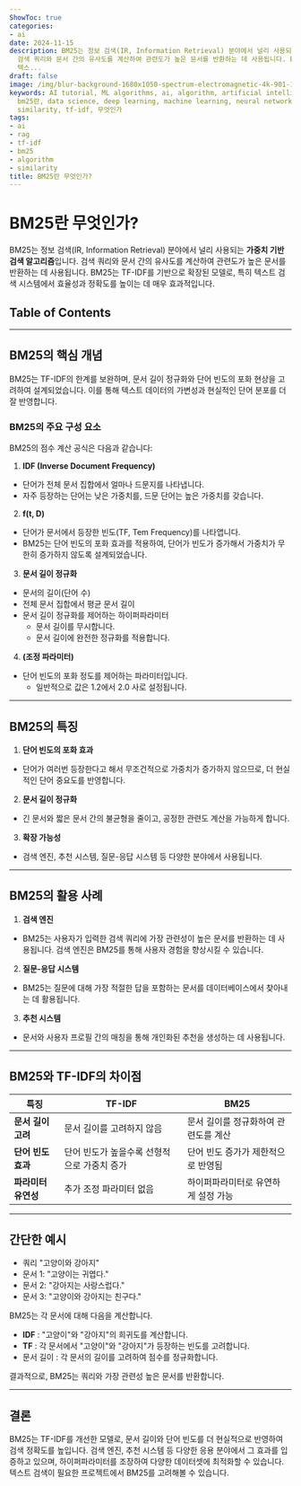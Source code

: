 ```yaml
---
ShowToc: true
categories:
- ai
date: 2024-11-15
description: BM25는 정보 검색(IR, Information Retrieval) 분야에서 널리 사용되는 **가중치 기반 검색 알고리즘**입니다.
  검색 쿼리와 문서 간의 유사도를 계산하여 관련도가 높은 문서를 반환하는 데 사용됩니다. BM25는 TF-IDF를 기반으로 확장된 모델로, 특히
  텍스...
draft: false
image: /img/blur-background-1680x1050-spectrum-electromagnetic-4k-901-1.jpg
keywords: AI tutorial, ML algorithms, ai, algorithm, artificial intelligence, bm25,
  bm25란, data science, deep learning, machine learning, neural networks, python, rag,
  similarity, tf-idf, 무엇인가
tags:
- ai
- rag
- tf-idf
- bm25
- algorithm
- similarity
title: BM25란 무엇인가?
---
```


# BM25란 무엇인가?
BM25는 정보 검색(IR, Information Retrieval) 분야에서 널리 사용되는 **가중치 기반 검색 알고리즘**입니다. 검색 쿼리와 문서 간의 유사도를 계산하여 관련도가 높은 문서를 반환하는 데 사용됩니다. BM25는 TF-IDF를 기반으로 확장된 모델로, 특히 텍스트 검색 시스템에서 효율성과 정확도를 높이는 데 매우 효과적입니다.

## Table of Contents
---
## BM25의 핵심 개념
BM25는 TF-IDF의 한계를 보완하며, 문서 길이 정규화와 단어 빈도의 포화 현상을 고려하여 설계되었습니다. 이를 통해 텍스트 데이터의 가변성과 현실적인 단어 분포를 더 잘 반영합니다.

### BM25의 주요 구성 요소
BM25의 점수 계산 공식은 다음과 같습니다:

1. **IDF (Inverse Document Frequency)**
  - 단어가 전체 문서 집합에서 얼마나 드문지를 나타냅니다.
  - 자주 등장하는 단어는 낮은 가중치를, 드문 단어는 높은 가중치를 갖습니다.
2. **f(t, D)**
  - 단어가 문서에서 등장한 빈도(TF, Tem Frequency)를 나타앱니다.
  - BM25는 단어 빈도의 포화 효과를 적용하여, 단어가 빈도가 증가해서 가중치가 무한히 증가하지 않도록 설계되었습니다.
3. **문서 길이 정규화**
  - 문서의 길이(단어 수)
  - 전체 문서 집합에서 평균 문서 길이
  - 문서 길이 정규화를 제어하는 하이퍼파라미터
    - 문서 길이를 무시합니다.
    - 문서 길이에 완전한 정규화를 적용합니다.
4. **(조정 파라미터)**
  - 단어 빈도의 포화 정도를 제어하는 파라미터입니다.
    - 일반적으로 값은 1.2에서 2.0 사로 설정됩니다.

---

## BM25의 특징
1. **단어 빈도의 포화 효과**
  - 단어가 여러번 등장한다고 해서 무조건적으로 가중치가 증가하지 않으므로, 더 현실적인 단어 중요도를 반영합니다.
2. **문서 길이 정규화**
  - 긴 문서와 짧은 문서 간의 불균형을 줄이고, 공정한 관련도 계산을 가능하게 합니다.
3. **확장 가능성**
  - 검색 엔진, 추천 시스템, 질문-응답 시스템 등 다양한 분야에서 사용됩니다.

---

## BM25의 활용 사례
1. **검색 엔진**
  - BM25는 사용자가 입력한 검색 쿼리에 가장 관련성이 높은 문서를 반환하는 데 사용됩니다. 검색 엔진은 BM25를 통해 사용자 경험을 향상시킬 수 있습니다.
2. **질문-응답 시스템**
  - BM25는 질문에 대해 가장 적절한 답을 포함하는 문서를 데이터베이스에서 찾아내는 데 활용됩니다.
3. **추천 시스템**
  - 문서와 사용자 프로필 간의 매칭을 통해 개인화된 추천을 생성하는 데 사용됩니다.

---

## BM25와 TF-IDF의 차이점

|특징|TF-IDF|BM25|
|---|-----|-----|
|**문서 길이 고려**|문서 길이를 고려하지 않음|문서 길이를 정규화하여 관련도를 계산|
|**단어 빈도 효과**|단어 빈도가 높을수록 선형적으로 가중치 증가|단어 빈도 증가가 제한적으로 반영됨|
|**파라미터 유연성**|추가 조정 파라미터 없음|하이퍼파라미터로 유연하게 설정 가능|

---

## 간단한 예시
- 쿼리 "고양이와 강아지"
- 문서 1: "고양이는 귀엽다."
- 문서 2: "강아지는 사랑스럽다."
- 문서 3: "고양이와 강아지는 친구다."

BM25는 각 문서에 대해 다음을 계산합니다.
- **IDF** : "고양이"와 "강아지"의 희귀도를 계산합니다.
- **TF** : 각 문서에서 "고양이"와 "강아지"가 등장하는 빈도를 고려합니다.
- 문서 길이 : 각 문서의 길이를 고려하여 점수를 정규화합니다.

결과적으로, BM25는 쿼리와 가장 관련성 높은 문서를 반환합니다.

---

## 결론
BM25는 TF-IDF를 개선한 모델로, 문서 길이와 단어 빈도를 더 현실적으로 반영하여 검색 정확도를 높입니다. 검색 엔진, 추천 시스템 등 다양한 응용 분야에서 그 효과를 입증하고 있으며, 하이퍼파라미터를 조장하여 다양한 데이터셋에 최적화할 수 있습니다. 텍스트 검색이 필요한 프로젝트에서 BM25를 고려해볼 수 있습니다.